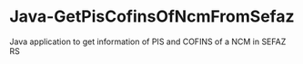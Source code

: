 # Java-GetPisCofinsOfNcmFromSefaz
Java application to get information of PIS and COFINS of a NCM in SEFAZ RS

